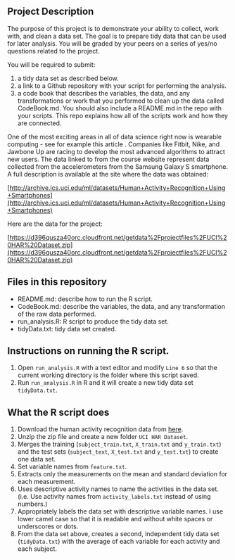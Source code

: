 Project Description
-------------------

The purpose of this project is to demonstrate your ability to collect, work with, and clean a data set. The goal is to prepare tidy data that can be used for later analysis. You will be graded by your peers on a series of yes/no questions related to the project. 

You will be required to submit: 
1. a tidy data set as described below. 
2. a link to a Github repository with your script for performing the analysis. 
3. a code book that describes the variables, the data, and any transformations or work that you performed to clean up the data called CodeBook.md. You should also include a README.md in the repo with your scripts. This repo explains how all of the scripts work and how they are connected.  

One of the most exciting areas in all of data science right now is wearable computing - see for example this article . Companies like Fitbit, Nike, and Jawbone Up are racing to develop the most advanced algorithms to attract new users. The data linked to from the course website represent data collected from the accelerometers from the Samsung Galaxy S smartphone. A full description is available at the site where the data was obtained: 

[http://archive.ics.uci.edu/ml/datasets/Human+Activity+Recognition+Using+Smartphones](http://archive.ics.uci.edu/ml/datasets/Human+Activity+Recognition+Using+Smartphones)

Here are the data for the project: 

[https://d396qusza40orc.cloudfront.net/getdata%2Fprojectfiles%2FUCI%20HAR%20Dataset.zip](https://d396qusza40orc.cloudfront.net/getdata%2Fprojectfiles%2FUCI%20HAR%20Dataset.zip)

## Files in this repository
* README.md: describe how to run the R script.
* CodeBook.md: describe the variables, the data, and any transformation of the raw data performed.
* run_analysis.R: R script to produce the tidy data set.
* tidyData.txt: tidy data set created.

## Instructions on running the R script.
1. Open `run_analysis.R` with a text editor and modify `Line 6` so that the current working directory is the folder where this script saved. 
2. Run `run_analysis.R` in R and it will create a new tidy data set `tidyData.txt`.
 
## What the R script does
1. Download the human activity recognition data from [here](https://d396qusza40orc.cloudfront.net/getdata%2Fprojectfiles%2FUCI%20HAR%20Dataset.zip).
2. Unzip the zip file and create a new folder `UCI HAR Dataset`.
3. Merges the training (`subject_train.txt`, `X_train.txt` and `y_train.txt`) and the test sets (`subject_text`, `X_test.txt` and `y_test.txt`) to create one data set.
4. Set variable names from `feature.txt`. 
5. Extracts only the measurements on the mean and standard deviation for each measurement. 
6. Uses descriptive activity names to name the activities in the data set. (i.e. Use activity names from `activity_labels.txt` instead of using numbers.)
7. Appropriately labels the data set with descriptive variable names. I use lower camel case so that it is readable and without white spaces or underscores or dots. 
8. From the data set above, creates a second, independent tidy data set (`tidyData.txt`) with the average of each variable for each activity and each subject.

